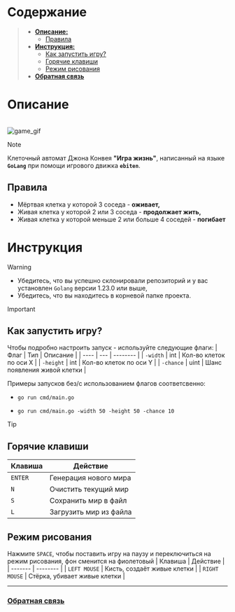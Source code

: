 # **Содержание**
>  - [**Описание:**](#описание)
>    - [Правила](#правила)
>  - [**Инструкция:**](#инструкция)
>    - [Как запустить игру?](#как-запустить-игру)
>    - [Горячие клавиши](#горячие-клавиши)
>    - [Режим рисования](#режим-рисования)
>  - [**Обратная связь**](#обратная-связь)

# **Описание**
||
|-|
![game_gif](https://i.giphy.com/media/v1.Y2lkPTc5MGI3NjExNDBrN2R5d21zdG1wMnAwOThpYjh1bTk0aHdhYm52cDdwcXNtNHprdiZlcD12MV9pbnRlcm5hbF9naWZfYnlfaWQmY3Q9Zw/XnBnGa8xKcColniZh3/giphy.gif)
>[!NOTE]
>
>Клеточный автомат Джона Конвея **"Игра жизнь"**, написанный на языке **`GoLang`** при помощи игрового движка **`ebiten`**.
>## **Правила**
>* Мёртвая клетка у которой 3 соседа - **оживает,**
>* Живая клетка у которой 2 или 3 соседа - **продолжает жить,**
>* Живая клетка у которой меньше 2 или больше 4 соседей - **погибает**

# **Инструкция**
>[!WARNING]
> + Убедитесь, что вы успешно склонировали репозиторий и у вас установлен `Golang` версии 1.23.0 или выше,
> + Убедитесь, что вы находитесь в корневой папке проекта.

>[!IMPORTANT]
>## **Как запустить игру?**
> Чтобы подробно настроить запуск - используйте следующие флаги:
>| Флаг | Тип | Описание |
>| ---- | --- | -------- |
>| `-width` | int | Кол-во клеток по оси Х |
>| `-height` | int | Кол-во клеток по оси Y |
>| `-chance` | uint | Шанс появления живой клетки |
>
> Примеры запусков без/с использованием флагов соответсвенно:
> + ```shell
>   go run cmd/main.go
>   ```
> + ```shell
>   go run cmd/main.go -width 50 -height 50 -chance 10
>   ```

>[!TIP]
>## **Горячие клавиши**
>| Клавиша | Действие | 
>| ------- | -------- | 
>| `ENTER` | Генерация нового мира |
>| `N` | Очистить текущий мир |
>| `S` | Сохранить мир в файл |
>| `L` | Загрузить мир из файла |
>
>## **Режим рисования**
> Нажмите `SPACE`, чтобы поставить игру на паузу и переключиться на режим рисования, фон сменится на фиолетовый
>| Клавиша | Действие | 
>| ------- | -------- | 
>| `LEFT MOUSE` | Кисть, создаёт живые клетки |
>| `RIGHT MOUSE` | Стёрка, убивает живые клетки |
___
### [Обратная связь](https://t.me/arhefr)
